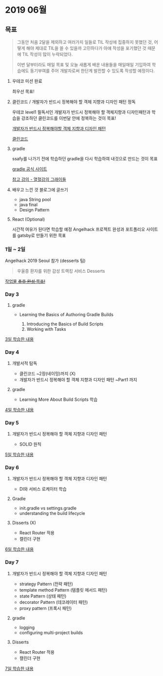 # 2019 06월

## 목표

> 그동안 처음 2달을 제외하고 여러가지 일들로 TIL 작성에 집중하지 못했던 것, 어떻게 해야 제대로 TIL을 쓸 수 있을까 고민하다가 아얘 작성을 포기했던 것 때문에 TIL 작성이 많이 누락되었다.
>
> 이번 달부터라도 매일 목표 및 오늘 새롭게 배운 내용들을 매일매일 기입하여 학습에도 동기부여를 주어 개발자로써 한단계 발전할 수 있도록 작성할 예정이다.

1. 우테코 미션 완료

    최우선 목표!

2. 클린코드 / 개발자가 반드시 정복해야 할 객체 지향과 디자인 패턴 정독

    우테코 level1 필독서인 개발자가 반드시 정복해야 할 객체지향과 디자인패턴과 학습을 강조하던 클린코드를 이번달 안에 정복하는 것이 목표!

    [개발자가 반드시 정복해야할 객체 지향과 디자인 패턴](https://book.naver.com/bookdb/book_detail.nhn?bid=7255217)

    [클린코드](https://book.naver.com/bookdb/book_detail.nhn?bid=7390287)

3. gradle

    ssafy를 나가기 전에 학습하던 gradle을 다시 학습하여 내것으로 만드는 것이 목표

    [gradle 공식 사이트](https://docs.gradle.org/current/userguide/userguide.html)

    [참고 강의 - 열혈강의 그래이들](https://www.youtube.com/watch?v=s-XZ5B15ZJ0&list=PL7mmuO705dG2pdxCYCCJeAgOeuQN1seZz)

4. 배우고 느낀 것 블로그에 글쓰기

    - java String pool
    - java final
    - Design Pattern

5. React (Optional)

    시간적 여유가 된다면 학습할 예정
    Angelhack 프로젝트 완성과 포트폴리오 사이트를 gatsby로 만들기 위한 목표

### 1일 ~ 2일

Angelhack 2019 Seoul 참가 (desserts 팀)

> 우울증 환자를 위한 감성 트랙킹 서비스 Desserts

[작업물 ~~추후 완성 목표!~~](https://github.com/pkch93/angel_hack_desserts)

### Day 3

1. gradle

    - Learning the Basics of Authoring Gradle Builds

        1. Introducing the Basics of Build Scripts
        2. Working with Tasks

[3일 학습한 내용](Day03.md)

### Day 4

1. 개발서적 탐독

    - 클린코드 ~2장(네이밍)까지 (X)
    - 개발자가 반드시 정복해야 할 객체 지향과 디자인 패턴 ~Part1 까지

2. gradle

    - Learning More About Build Scripts 학습

[4일 학습한 내용](Day04.md)

### Day 5

1. 개발자가 반드시 정복해야 할 객체 지향과 디자인 패턴

    - SOLID 원칙

[5일 학습한 내용](Day05.md)

### Day 6

1. 개발자가 반드시 정복해야 할 객체 지향과 디자인 패턴

    - DI와 서비스 로케이터 학습

2. Gradle

    - init.gradle vs settings.gradle
    - understanding the build lifecycle

3. Disserts (X)

    - React Router 적용
    - 캘린더 구현

[6일 학습한 내용](Day06.md)

### Day 7

1. 개발자가 반드시 정복해야 할 객체 지향과 디자인 패턴

    - strategy Pattern (전략 패턴)
    - template method Pattern (템플릿 메서드 패턴)
    - state Pattern (상태 패턴)
    - decorator Pattern (데코레이터 패턴)
    - proxy pattern (프록시 패턴)

2. gradle

    - logging
    - configuring multi-project builds

3. Disserts

    - React Router 적용
    - 캘린더 구현

[7일 학습한 내용](Day07.md)